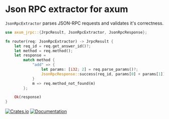 # Json RPC extractor for axum

`JsonRpcExtractor` parses JSON-RPC requests and validates it's correctness.

```rust
use axum_jrpc::{JrpcResult, JsonRpcExtractor, JsonRpcResponse};

fn router(req: JsonRpcExtractor) -> JrpcResult {
    let req_id = req.get_answer_id()?;
    let method = req.method();
    let response =
        match method {
            "add" => {
                let params: [i32; 2] = req.parse_params()?;
                JsonRpcResponse::success(req_id, params[0] + params[1]);
            }
            m => req.method_not_found(m)
        };

    Ok(response)
}
```

[![Crates.io](https://img.shields.io/crates/v/axum-jrpc)](https://crates.io/crates/axum-jrpc)
[![Documentation](https://docs.rs/axum-jrpc/badge.svg)](https://docs.rs/axum-jrpc)